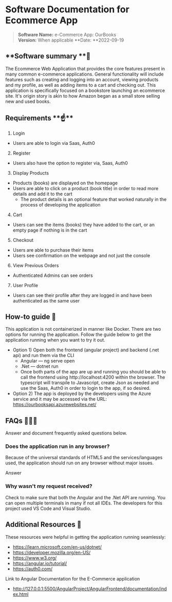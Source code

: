 

# Software Documentation for Ecommerce App

> **Software Name:** e-Commerce App: OurBooks  
> **Version:** When applicable
> **Date: **2022-09-19

## **Software summary **👀

The Ecommerce Web Application that provides the core features present in many common e-commerce applications. General functionality will include features such as creating and logging into an account, viewing products and my profile, as well as adding items to a cart and checking out. This application is specifically focused on a bookstore launching an ecommerce site. It's origin story is akin to how Amazon began as a small store selling new and used books.

## **Requirements \*\***☝️\*\*

1.  Login

-   Users are able to login via Saas, Auth0

2.  Register

-   Users also have the option to register via, Saas, Auth0

3.  Display Products

-   Products (books) are displayed on the homepage
-   Users are able to click on a product (book title) in order to read more details and add it to the cart
    -   The product details is an optional feature that worked naturally in the process of developing the application

4.  Cart

-   Users can see the items (books) they have added to the cart, or an empty page if nothing is in the cart

5.  Checkout

-   Users are able to purchase their items
-   Users see confirmation on the webpage and not just the console

6.  View Previous Orders

-  Authenticated Admins can see orders

7.  User Profile

-   Users can see their profile after they are logged in and have been authenticated as the same user

## How-to guide 🐣

This application is not containerized in manner like Docker. There are two options for running the application. Follow the guide below to get the application running when you want to try it out.

- Option 1)   Open both the frontend (angular project) and backend (.net api) and run them via the CLI
    -   Angular — ng serve open
    -   .Net — dotnet run
    -   Once both parts of the app are up and running you should be able to call the frontend using http&#x3A;//localhost:4200 within the browser. The typescript will transpile to Javascript, create Json as needed and use the Saas, Auth0 in order to login to the app, if so desired.
- Option 2)   The app is deployed by the developers using the Azure service and it may be accessed via the URL: https://ourbooksapi.azurewebsites.net/

## FAQs 🙋🏽‍♂️

Answer and document frequently asked questions below.

### Does the application run in any browser?

Because of the universal standards of HTML5 and the services/languages used, the application should run on any browser without major issues.

Answer

### Why wasn't my request received?

Check to make sure that both the Angular and the .Net API are running. You can open multiple terminals in many if not all IDEs. The developers for this project used VS Code and Visual Studio.


## Additional Resources 🧩

These resources were helpful in getting the application running seamlessly:

-   <https://learn.microsoft.com/en-us/dotnet/>
-   <https://developer.mozilla.org/en-US/>
-   <https://www.w3.org/>
-   <https://angular.io/tutorial/>
-   <https://auth0.com/>

Link to Angular Documentation for the E-Commerce application

-   <http://127.0.0.1:5500/AngularProject/AngularFrontend/documentation/index.html>
